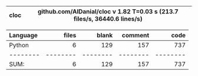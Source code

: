 cloc|github.com/AlDanial/cloc v 1.82  T=0.03 s (213.7 files/s, 36440.6 lines/s)
--- | ---

Language|files|blank|comment|code
:-------|-------:|-------:|-------:|-------:
Python|6|129|157|737
--------|--------|--------|--------|--------
SUM:|6|129|157|737
